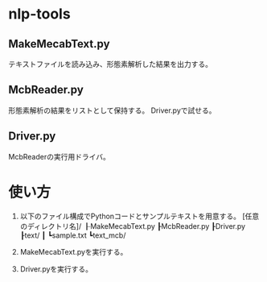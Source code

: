 # nlp-tools

## MakeMecabText.py
テキストファイルを読み込み、形態素解析した結果を出力する。

## McbReader.py
形態素解析の結果をリストとして保持する。
Driver.pyで試せる。

## Driver.py
McbReaderの実行用ドライバ。

# 使い方
1. 以下のファイル構成でPythonコードとサンプルテキストを用意する。
[任意のディレクトリ名]/
    ┠MakeMecabText.py
    ┠McbReader.py
    ┠Driver.py
    ┠text/
    ┃   ┗sample.txt
    ┗text_mcb/

2. MakeMecabText.pyを実行する。
3. Driver.pyを実行する。